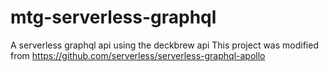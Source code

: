 # mtg-serverless-graphql
A serverless graphql api using the deckbrew api
This project was modified from https://github.com/serverless/serverless-graphql-apollo
